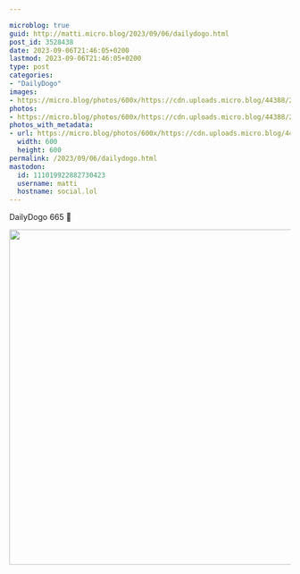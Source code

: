 ```yaml
---

microblog: true
guid: http://matti.micro.blog/2023/09/06/dailydogo.html
post_id: 3528438
date: 2023-09-06T21:46:05+0200
lastmod: 2023-09-06T21:46:05+0200
type: post
categories:
- "DailyDogo"
images:
- https://micro.blog/photos/600x/https://cdn.uploads.micro.blog/44388/2023/08295b24e33e43cf8f261983566a9cf4.jpg
photos:
- https://micro.blog/photos/600x/https://cdn.uploads.micro.blog/44388/2023/08295b24e33e43cf8f261983566a9cf4.jpg
photos_with_metadata:
- url: https://micro.blog/photos/600x/https://cdn.uploads.micro.blog/44388/2023/08295b24e33e43cf8f261983566a9cf4.jpg
  width: 600
  height: 600
permalink: /2023/09/06/dailydogo.html
mastodon:
  id: 111019922882730423
  username: matti
  hostname: social.lol
---
```

DailyDogo 665 🐶

<img src="/media/uploads/2023/08295b24e33e43cf8f261983566a9cf4.jpg" width="600" height="600" alt="" />
